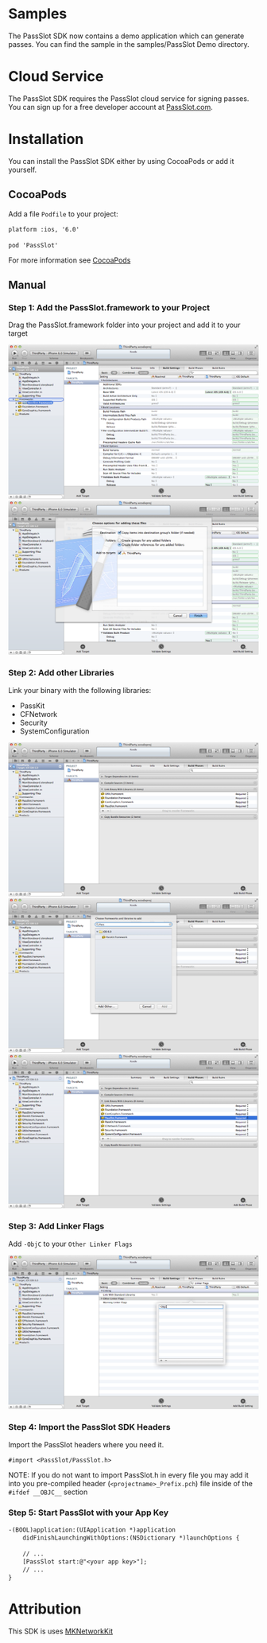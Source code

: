 
Samples
=====
The PassSlot SDK now contains a demo application which can generate passes. You can find the sample in the samples/PassSlot Demo directory.

Cloud Service
=====
The PassSlot SDK requires the PassSlot cloud service for signing passes. You can sign up for a free developer account at [PassSlot.com](https://www.passslot.com).

Installation
=====
You can install the PassSlot SDK either by using CocoaPods or add it yourself.

## CocoaPods

Add a file `Podfile` to your project:
 
```
platform :ios, '6.0'

pod 'PassSlot'
```

For more information see [CocoaPods](http://cocoapods.org/?q=passslot)


## Manual

### Step 1: Add the PassSlot.framework to your Project

Drag the PassSlot.framework folder into your project and add it to your target

![](https://github.com/passslot/passslot-ios-sdk/raw/master/docs/gfx/add_passslot.png)
![](https://github.com/passslot/passslot-ios-sdk/raw/master/docs/gfx/add_passslot_finish.png)

### Step 2: Add other Libraries

Link your binary with the following libraries:

- PassKit
- CFNetwork
- Security
- SystemConfiguration

![](https://github.com/passslot/passslot-ios-sdk/raw/master/docs/gfx/link_libraries.png)
![](https://github.com/passslot/passslot-ios-sdk/raw/master/docs/gfx/add_libraries.png)
![](https://github.com/passslot/passslot-ios-sdk/raw/master/docs/gfx/add_libraries_done.png)

### Step 3: Add Linker Flags

Add `-ObjC` to your `Other Linker Flags`

![](https://github.com/passslot/passslot-ios-sdk/raw/master/docs/gfx/linker_flags.png)


### Step 4: Import the PassSlot SDK Headers

Import the PassSlot headers where you need it. 

```
#import <PassSlot/PassSlot.h>
```

NOTE: If you do not want to import PassSlot.h in every file you may add it into you pre-compiled header (`<projectname>_Prefix.pch`) file inside of the `#ifdef __OBJC__` section



### Step 5: Start PassSlot with your App Key

```
-(BOOL)application:(UIApplication *)application 
    didFinishLaunchingWithOptions:(NSDictionary *)launchOptions {
    
    // ...
    [PassSlot start:@"<your app key>"];
    // ...
}
```
Attribution
===
This SDK is uses [MKNetworkKit](https://github.com/MugunthKumar/MKNetworkKit)